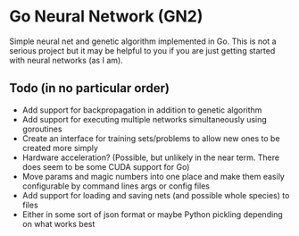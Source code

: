 # Go Neural Network (GN2)
Simple neural net and genetic algorithm implemented in Go. This is not a serious project
but it may be helpful to you if you are just getting started with neural networks (as I am).

## Todo (in no particular order)
* Add support for backpropagation in addition to genetic algorithm
* Add support for executing multiple networks simultaneously using goroutines
* Create an interface for training sets/problems to allow new ones to be created more simply
* Hardware acceleration? (Possible, but unlikely in the near term. There does seem to be some CUDA support for Go)
* Move params and magic numbers into one place and make them easily configurable by command lines args or config files 
* Add support for loading and saving nets (and possible whole species) to files
 * Either in some sort of json format or maybe Python pickling depending on what works best
